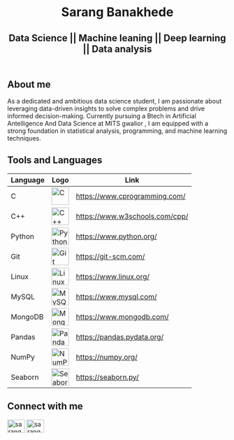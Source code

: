 <!DOCTYPE html>
<html lang="en">
<head>
</head>
<body>
  <header>
    <div class="container">
      <h1>Sarang Banakhede</h1>
      <h2>Data Science || Machine leaning || Deep learning || Data analysis </h2>
    </div>
  </header>
  <main>
    <section>
      <h2>About me</h2>
      <p>As a dedicated and ambitious data science student, I am passionate about leveraging data-driven insights to solve complex problems and drive informed decision-making. Currently pursuing a Btech in Artificial Antelligence And Data Science at MITS gwalior , I am equipped with a strong foundation in statistical analysis, programming, and machine learning techniques.</p>
    </section>
    <section>
        <h2>Tools and Languages</h2>
    <table>
        <thead>
          <tr>
            <th>Language</th>
            <th>Logo</th>
            <th>Link</th>
          </tr>
        </thead>
        <tbody>
          <tr>
            <td>C</td>
            <td><img src="https://brandeps.com/logo-download/C/C-logo-vector-01.svg" alt="C" width="40" height="40"></td>
            <td><a href="https://www.cprogramming.com/">https://www.cprogramming.com/</a></td>
          </tr>
          <tr>
            <td>C++</td>
            <td><img src="https://brandeps.com/logo-download/C/C++-logo-vector-01.svg" alt="C++" width="40" height="40"></td>
            <td><a href="https://www.w3schools.com/cpp/">https://www.w3schools.com/cpp/</a></td>
          </tr>
          <tr>
            <td>Python</td>
            <td><img src="https://brandeps.com/icon-download/P/Python-icon-vector-04.svg" alt="Python" width="40" height="40"></td>
            <td><a href="https://www.python.org/">https://www.python.org/</a></td>
          </tr>
          <tr>
            <td>Git</td>
            <td><img src="https://www.vectorlogo.zone/logos/git-scm/git-scm-icon.svg" alt="Git" width="40" height="40"></td>
            <td><a href="https://git-scm.com/">https://git-scm.com/</a></td>
          </tr>
          <tr>
            <td>Linux</td>
            <td><img src="https://brandeps.com/logo-download/L/Linux-icon-vector-02.svg" alt="Linux" width="40" height="40"></td>
            <td><a href="https://www.linux.org/">https://www.linux.org/</a></td>
          </tr>
          <tr>
            <td>MySQL</td>
            <td><img src="https://brandeps.com/logo-download/M/MySQL-logo-vector-01.svg" alt="MySQL" width="40" height="40"></td>
            <td><a href="https://www.mysql.com/">https://www.mysql.com/</a></td>
          </tr>
          <tr>
            <td>MongoDB</td>
            <td><img src="https://brandeps.com/logo-download/M/MongoDB-logo-vector-01.svg" alt="MongoDB" width="40" height="40"></td>
            <td><a href="https://www.mongodb.com/">https://www.mongodb.com/</a></td>
          </tr>
          <tr>
            <td>Pandas</td>
            <td><img src="https://brandeps.com/logo-download/P/Panda-logo-vector-01.svg" alt="Pandas" width="40" height="40"></td>
            <td><a href="https://pandas.pydata.org/">https://pandas.pydata.org/</a></td>
          </tr>
          <tr>
            <td>NumPy</td>
            <td><img src="https://numpy.org/images/logo.svg" alt="NumPy" width="40" height="40"></td>
            <td><a href="https://numpy.org/">https://numpy.org/</a></td>
          </tr>
          <tr>
            <td>Seaborn</td>
            <td><img src="https://seaborn.pydata.org/_images/logo-mark-lightbg.svg" alt="Seaborn" width="40" height="40"></td>
            <td><a href="https://seaborn.py">https://seaborn.py/</a></td>
            </tr>
        </tbody> 
        </table> 
    </section>  
    <section>
      <h2>Connect with me</h2>
      <p>
        <a href="https://www.linkedin.com/in/sarang-banakhede-79327823a/"><img src="https://brandeps.com/icon-download/L/Linkedin-icon-vector-13.svg" alt="sarang banakhede" height="30" width="40" /></a>
        <a href="https://kaggle.com/sarang banakhede"><img src="https://cdn4.iconfinder.com/data/icons/logos-and-brands/512/189_Kaggle_logo_logos-512.png" alt="sarang banakhede" height="30" width="40" /></a>
      </p>
    </section>
  </main>
</body>
</html>
